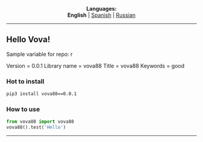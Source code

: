
<p align="center"><b>Languages:</b><br /><b>English</b> | <a href="https://github.com/markolofsen/vova88/blob/master/README_es.md">Spanish</a> | <a href="https://github.com/markolofsen/vova88/blob/master/README_ru.md">Russian</a></p>

---

## Hello Vova!

Sample variable for repo: r

Version = 0.0.1
Library name = vova88
Title = vova88
Keywords = good

### Hot to install

```sh
pip3 install vova88==0.0.1
```
                    

### How to use

```python
from vova88 import vova88
vova88().test('Hello')
```
                

    

---

